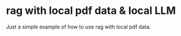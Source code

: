 # rag with local pdf data & local LLM

Just a simple example of how to use rag with local pdf data.
